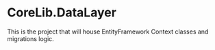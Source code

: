 ﻿# CoreLib.DataLayer

This is the project that will house EntityFramework Context classes and migrations logic.